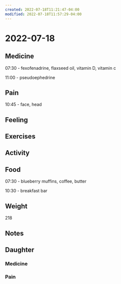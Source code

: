 ```yaml
---
created: 2022-07-18T11:21:47-04:00
modified: 2022-07-18T11:57:29-04:00
---
```


# 2022-07-18

## Medicine

07:30 - fexofenadrine, flaxseed oil, vitamin D, vitamin c 

11:00 - pseudoephedrine 


## Pain

10:45 - face, head


## Feeling


## Exercises


## Activity


## Food

07:30 - blueberry muffins, coffee, butter

10:30 - breakfast bar


## Weight

218


## Notes


## Daughter


### Medicine


### Pain

